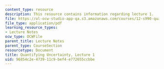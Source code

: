 ```yaml
---
content_type: resource
description: This resource contains information regarding lecture 1.
file: https://ol-ocw-studio-app-qa.s3.amazonaws.com/courses/12-s990-quantifying-uncertainty-fall-2012/96854c2e473911c9bef4e772655ccbbe_MIT12_S990F12_lec1.pdf
file_type: application/pdf
learning_resource_types:
- Lecture Notes
ocw_type: OCWFile
parent_title: Lecture Notes
parent_type: CourseSection
resourcetype: Document
title: Quantifying Uncertainty, Lecture 1
uid: 96854c2e-4739-11c9-bef4-e772655ccbbe
---
```

